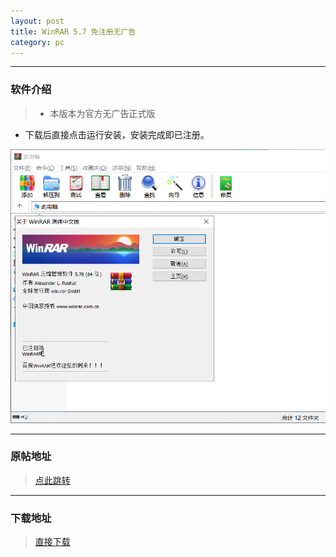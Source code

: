 ```yaml
---
layout: post
title: WinRAR 5.7 免注册无广告
category: pc
---
```



---
### 软件介绍
> * 本版本为官方无广告正式版
* 下载后直接点击运行安装，安装完成即已注册。


![图片](/pic/WinRAR.png "WinRAR")


---
### 原帖地址

> [点此跳转](https://www.52pojie.cn/thread-887694-1-1.html)

---
### 下载地址

> [直接下载](https://raw.githubusercontent.com/dagaoya/download/master/PC/winrar-x64-570sc.exe)



